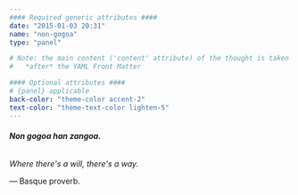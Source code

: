```yaml
---
#### Required generic attributes ####
date: "2015-01-03 20:31"
name: "non-gogoa"
type: "panel"

# Note: the main content ('content' attribute) of the thought is taken from the markdown content
#   *after* the YAML Front Matter

#### Optional attributes ####
# {panel} applicable
back-color: "theme-color accent-2"
text-color: "theme-text-color lighten-5"
---
```


###### **Non gogoa han zangoa.**

*Where there's a will, there's a way.*

&mdash; Basque proverb.
